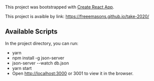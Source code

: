 This project was bootstrapped with [Create React App](https://github.com/facebook/create-react-app).

This project is avaible by link: https://freeemasons.github.io/take-2020/

## Available Scripts

In the project directory, you can run:

* yarn
* npm install -g json-server
* json-server --watch db.json
* yarn start
* Open [http://localhost:3000](http://localhost:3000) or 3001 to view it in the browser.

